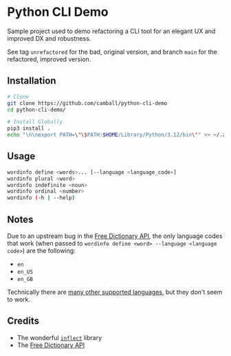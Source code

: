 # Python CLI Demo

Sample project used to demo refactoring a CLI tool for an elegant UX and improved DX and robustness.

See tag `unrefactored` for the bad, original version, and branch `main` for the refactored, improved version.

## Installation

```sh
# Clone
git clone https://github.com/camball/python-cli-demo
cd python-cli-demo/

# Install Globally
pip3 install .
echo "\n\nexport PATH=\"\$PATH:$HOME/Library/Python/3.12/bin\"" >> ~/.zshrc
```

## Usage

```sh
wordinfo define <words>... [--language <language_code>]
wordinfo plural <word>
wordinfo indefinite <noun>
wordinfo ordinal <number>
wordinfo (-h | --help)
```

## Notes

Due to an upstream bug in the [Free Dictionary API](https://dictionaryapi.dev), the only language codes that work (when passed to `wordinfo define <word> --language <language code>`) are the following:

- `en`
- `en_US`
- `en_GB`

Technically there are [many other supported languages](https://github.com/meetDeveloper/freeDictionaryAPI/blob/4f274a853dd7a352aa2a349d1b92624ff18a36a8/modules/utils.js#L10-L27), but they don't seem to work.

## Credits

- The wonderful [`inflect`](https://github.com/jaraco/inflect) library
- The [Free Dictionary API](https://dictionaryapi.dev)
